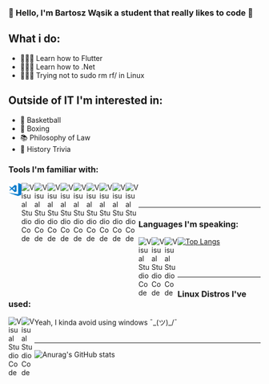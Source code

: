 ### 🎉 Hello, I'm Bartosz Wąsik a student that really likes to code 🎉

## What i do:
 - 👨🏻‍💻 Learn how to Flutter
 - 👨🏻‍💻 Learn how to .Net
 - 👨🏻‍💻 Trying not to sudo rm rf/ in Linux
## Outside of IT I'm interested in:
 - 🏀 Basketball
 - 🥊 Boxing
 - 📚 Philosophy of Law
 - 📜 History Trivia

### Tools I'm familiar with:
<img align="left" alt="Visual Studio Code" width="26px" src="https://raw.githubusercontent.com/github/explore/80688e429a7d4ef2fca1e82350fe8e3517d3494d/topics/visual-studio-code/visual-studio-code.png" />
<img align="left" alt="Visual Studio Code" width="26px" src="https://upload.wikimedia.org/wikipedia/commons/5/59/Visual_Studio_Icon_2019.svg" />
<img align="left" alt="Visual Studio Code" width="26px" src="https://upload.wikimedia.org/wikipedia/commons/e/e2/Atom_1.0_icon.png" />
<img align="left" alt="Visual Studio Code" width="26px" src="https://dashboard.snapcraft.io/site_media/appmedia/2018/11/snap-icon.png" />
<img align="left" alt="Visual Studio Code" width="26px" src="https://upload.wikimedia.org/wikipedia/commons/thumb/9/9c/IntelliJ_IDEA_Icon.svg/1024px-IntelliJ_IDEA_Icon.svg.png"/>
<img align="left" alt="Visual Studio Code" width="26px" src="https://upload.wikimedia.org/wikipedia/commons/thumb/a/ae/Github-desktop-logo-symbol.svg/1024px-Github-desktop-logo-symbol.svg.png"/>
<img align="left" alt="Visual Studio Code" width="26px" src="https://iconarchive.com/download/i106280/papirus-team/papirus-apps/resolve.ico"/>
<img align="left" alt="Visual Studio Code" width="26px" src="https://upload.wikimedia.org/wikipedia/commons/thumb/4/45/The_GIMP_icon_-_gnome.svg/1024px-The_GIMP_icon_-_gnome.svg.png"/>
<img align="left" alt="Visual Studio Code" width="26px" src="https://iconape.com/wp-content/files/il/21180/png/adobe-illustrator-cc-2019.png"/>
<img align="left" alt="Visual Studio Code" width="26px" src="https://upload.wikimedia.org/wikipedia/commons/9/9e/Affinity_designer_icon_2019.png"/>
<br />
<br />


---  


### Languages I'm speaking:  
<img align="left" alt="Visual Studio Code" width="26px" src="https://iconape.com/wp-content/files/sh/51404/svg/c--4.svg"/>
<img align="left" alt="Visual Studio Code" width="26px" src="https://www.fluttericon.com/logo_dart_192px.svg"/>
<img align="left" alt="Visual Studio Code" width="26px" src="https://cdn.icon-icons.com/icons2/2108/PNG/512/javascript_icon_130900.png"/>

[![Top Langs](https://github-readme-stats.vercel.app/api/top-langs/?username=qnkacz)](https://github.com/anuraghazra/github-readme-stats)

<br />
<br />

---  

### Linux Distros I've used:  
<img align="left" alt="Visual Studio Code" width="26px" src="https://upload.wikimedia.org/wikipedia/commons/thumb/3/3e/Manjaro-logo.svg/2048px-Manjaro-logo.svg.png"/>
<img align="left" alt="Visual Studio Code" width="26px" src="https://upload.wikimedia.org/wikipedia/commons/thumb/3/3f/Linux_Mint_logo_without_wordmark.svg/190px-Linux_Mint_logo_without_wordmark.svg.png"/>

Yeah, I kinda avoid using windows ¯\_(ツ)_/¯
<br />
<br />


---

![Anurag's GitHub stats](https://github-readme-stats.vercel.app/api?username=qnkacz&count_private=true&show_icons=true&theme=nord&count_private=true)
